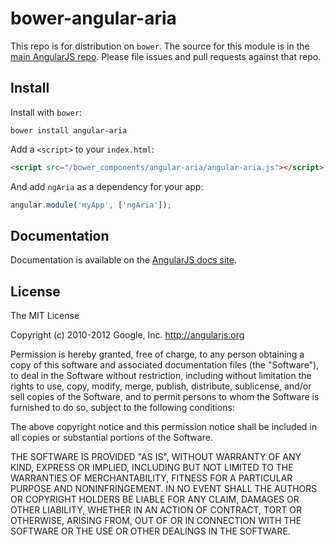 # bower-angular-aria

This repo is for distribution on `bower`. The source for this module is in the
[main AngularJS repo](https://github.com/angular/angular.js/tree/master/src/ngAria).
Please file issues and pull requests against that repo.

## Install

Install with `bower`:

```shell
bower install angular-aria
```

Add a `<script>` to your `index.html`:

```html
<script src="/bower_components/angular-aria/angular-aria.js"></script>
```

And add `ngAria` as a dependency for your app:

```javascript
angular.module('myApp', ['ngAria']);
```

## Documentation

Documentation is available on the
[AngularJS docs site](http://docs.angularjs.org/api/ngAria).

## License

The MIT License

Copyright (c) 2010-2012 Google, Inc. http://angularjs.org

Permission is hereby granted, free of charge, to any person obtaining a copy
of this software and associated documentation files (the "Software"), to deal
in the Software without restriction, including without limitation the rights
to use, copy, modify, merge, publish, distribute, sublicense, and/or sell
copies of the Software, and to permit persons to whom the Software is
furnished to do so, subject to the following conditions:

The above copyright notice and this permission notice shall be included in
all copies or substantial portions of the Software.

THE SOFTWARE IS PROVIDED "AS IS", WITHOUT WARRANTY OF ANY KIND, EXPRESS OR
IMPLIED, INCLUDING BUT NOT LIMITED TO THE WARRANTIES OF MERCHANTABILITY,
FITNESS FOR A PARTICULAR PURPOSE AND NONINFRINGEMENT. IN NO EVENT SHALL THE
AUTHORS OR COPYRIGHT HOLDERS BE LIABLE FOR ANY CLAIM, DAMAGES OR OTHER
LIABILITY, WHETHER IN AN ACTION OF CONTRACT, TORT OR OTHERWISE, ARISING FROM,
OUT OF OR IN CONNECTION WITH THE SOFTWARE OR THE USE OR OTHER DEALINGS IN
THE SOFTWARE.
